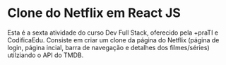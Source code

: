 # Clone do Netflix em React JS

Esta é a sexta atividade do curso Dev Full Stack, oferecido pela +praTI e CodificaEdu. Consiste em criar um clone da página do Netflix (página de login, página incial, barra de navegação e detalhes dos filmes/séries) utilziando o API do TMDB.